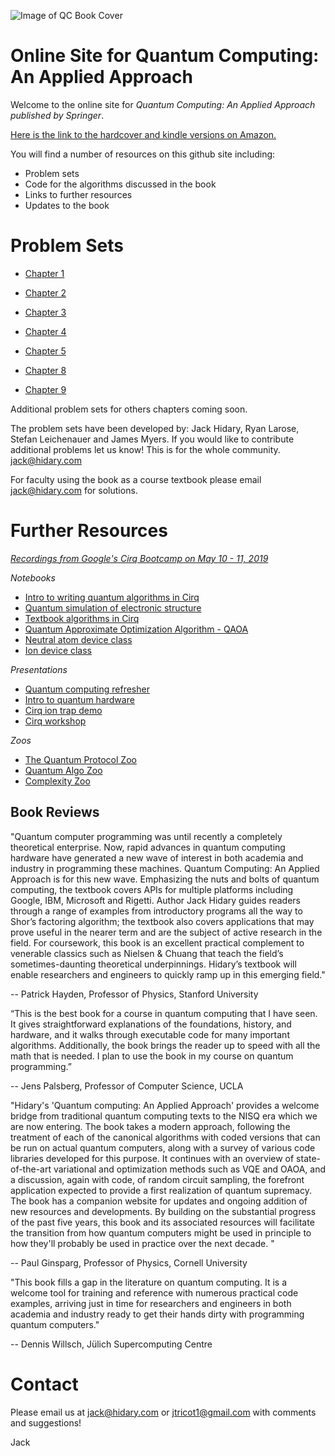 ![Image of QC Book Cover](https://i.imgur.com/uqOxr86.png)

# Online Site for Quantum Computing: An Applied Approach

Welcome to the online site for *Quantum Computing: An Applied Approach published by Springer*. 

[Here is the link to the hardcover and kindle versions on Amazon.](https://www.amazon.com/Quantum-Computing-Approach-Jack-Hidary-ebook/dp/B07X7NDFLZ/ref=tmm_kin_swatch_0?_encoding=UTF8&qid=&sr=)

You will find a number of resources on this github site including:
  - Problem sets
  - Code for the algorithms discussed in the book
  - Links to further resources 
  - Updates to the book

# Problem Sets

* [Chapter 1](./chapter01/chapter01.pdf)

* [Chapter 2](./chapter02/chapter02.pdf)

* [Chapter 3](./chapter03/chapter03.pdf)

* [Chapter 4](./chapter04/chapter04.pdf)

* [Chapter 5](./chapter05/chapter05.pdf)

* [Chapter 8](./chapter08/problems/chapter08.pdf)

* [Chapter 9](./chapter09/problems/chapter09.pdf)

Additional problem sets for others chapters coming soon.

The problem sets have been developed by:  Jack Hidary, Ryan Larose, Stefan Leichenauer and James Myers.  If you would like to contribute additional problems let us know!  This is for the whole community.  jack@hidary.com 

For faculty using the book as a course textbook please email jack@hidary.com for solutions. 

# Further Resources

*[Recordings from Google's Cirq Bootcamp on May 10 - 11, 2019](https://drive.google.com/corp/drive/folders/18cCJ_AJ-YeCmK0XwD3QbC1ppdUe99ykc)*

*Notebooks*

* [Intro to writing quantum algorithms in Cirq](https://colab.research.google.com/drive/1mrDPc0HSBxgD_-wwif_gUGriM3VTNYoy#forceEdit=true&offline=true&sandboxMode=true)
* [Quantum simulation of electronic structure](https://colab.research.google.com/drive/1-oQy0FTtio0P7wUCc3ge7PXlk7aWSAdM)
* [Textbook algorithms in Cirq](https://colab.research.google.com/drive/1X0H39CWQzx2uO9UGiokdseWsxt6ckxOw)
* [Quantum Approximate Optimization Algorithm - QAOA](https://colab.research.google.com/drive/1caKw0lZ3ovdxKVQ4QxkSKgTRlQ7DxLJZ)
* [Neutral atom device class](https://colab.research.google.com/drive/1pO5JrX_ieW8KAxHIqWG_viZSE_F7LDCz)
* [Ion device class](https://colab.research.google.com/drive/1p_SLX83UzudhHLeZ6UXx_GAp67ElxMXW)

*Presentations*

* [Quantum computing refresher](https://drive.google.com/file/d/1JPk_Isr3BzM7t1EZGW0jon2k-78Hn_W5/view?usp=sharing)
* [Intro to quantum hardware](https://drive.google.com/file/d/1WSwXU_PVArN32tufvBIz2wp7kK2NPMbj/view?usp=sharing)
* [Cirq ion trap demo](https://drive.google.com/file/d/1Bl2VxY9_W1SQ2yp3HasKGz3ielDTSvFO/view?usp=sharing)
* [Cirq workshop](https://drive.google.com/file/d/10CD0j-RFUV5S7sO6x2fOKauYvBqurzt7/view?usp=sharing)

*Zoos*
* [The Quantum Protocol Zoo](https://wiki.veriqloud.fr) 
* [Quantum Algo Zoo](http://quantumalgorithmzoo.org/)
* [Complexity Zoo](https://complexityzoo.uwaterloo.ca/Complexity_Zoo)

## Book Reviews 

"Quantum computer programming was until recently a completely theoretical enterprise.  Now, rapid advances in quantum computing hardware have generated a new wave of interest in both academia and industry in programming these machines.   Quantum Computing: An Applied Approach is for this new wave. Emphasizing the nuts and bolts of quantum computing, the textbook covers APIs for multiple platforms including Google, IBM, Microsoft and Rigetti.  Author Jack Hidary guides readers through a range of examples from introductory programs all the way to Shor’s factoring algorithm; the textbook also covers applications that may prove useful in the nearer term and are the subject of active research in the field. For coursework, this book is an excellent practical complement to venerable classics such as Nielsen & Chuang that teach the field’s sometimes-daunting theoretical underpinnings.   Hidary’s textbook will enable researchers and engineers to quickly ramp up in this emerging field."

-- Patrick Hayden, Professor of Physics, Stanford University


“This is the best book for a course in quantum computing that I have seen. It gives straightforward explanations of the foundations, history, and hardware, and it walks through executable code for many important algorithms. Additionally, the book brings the reader up to speed with all the math that is needed. I plan to use the book in my course on quantum programming.”
 
-- Jens Palsberg, Professor of Computer Science, UCLA


"Hidary's 'Quantum computing: An Applied Approach' provides a welcome bridge from traditional quantum computing texts to the NISQ era which we are now entering. The book takes a modern approach, following the treatment of each of the canonical algorithms with coded versions that can be run on actual quantum computers, along with a survey of various code libraries developed for this purpose. It continues with an overview of state-of-the-art variational and optimization methods such as VQE and OAOA, and a discussion, again with code, of random circuit sampling, the forefront application expected to provide a first realization of quantum supremacy. The book has a companion website for updates and ongoing addition of new resources and developments. By building on the substantial progress of the past five years, this book and its associated resources will facilitate the transition from how quantum computers might be used in principle to how they'll probably be used in practice over the next decade. "

-- Paul Ginsparg, Professor of Physics, Cornell University

"This book fills a gap in the literature on quantum computing. It is a welcome tool for training and reference with numerous practical code examples, arriving just in time for researchers and engineers in both academia and industry ready to get their hands dirty with programming quantum computers."

-- Dennis Willsch, Jülich Supercomputing Centre



# Contact 
  
Please email us at jack@hidary.com or jtricot1@gmail.com with comments and suggestions! 
  
Jack
  
